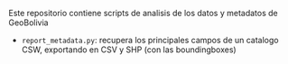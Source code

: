 Este repositorio contiene scripts de analisis de los datos y metadatos de GeoBolivia
* `report_metadata.py`: recupera los principales campos de un catalogo CSW, exportando en CSV y SHP (con las boundingboxes)